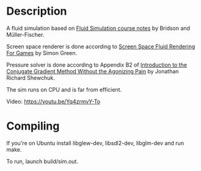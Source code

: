 # Description
A fluid simulation based on [Fluid Simulation course notes](https://www.cs.ubc.ca/~rbridson/fluidsimulation/fluids_notes.pdf) by Bridson and Müller-Fischer.

Screen space renderer is done according to [Screen Space Fluid Rendering For Games](http://developer.download.nvidia.com/presentations/2010/gdc/Direct3D_Effects.pdf) by Simon Green.

Pressure solver is done according to Appendix B2 of [Introduction to the Conjugate Gradient Method Without the Agonizing Pain](https://www.cs.cmu.edu/~quake-papers/painless-conjugate-gradient.pdf) by Jonathan Richard Shewchuk.

The sim runs on CPU and is far from efficient.

Video: https://youtu.be/Yq4zrmvY-To


# Compiling
If you're on Ubuntu install libglew-dev, libsdl2-dev, libglm-dev and run make.

To run, launch build/sim.out.
